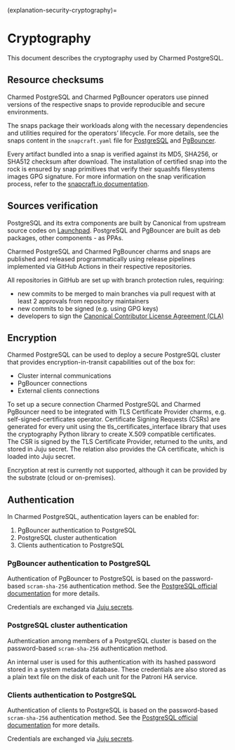 (explanation-security-cryptography)=

# Cryptography

This document describes the cryptography used by Charmed PostgreSQL.

## Resource checksums

Charmed PostgreSQL and Charmed PgBouncer operators use pinned versions of the respective snaps to provide reproducible and secure environments.

The snaps package their workloads along with the necessary dependencies and utilities required for the operators’ lifecycle. For more details, see the snaps content in the `snapcraft.yaml` file for [PostgreSQL](https://github.com/canonical/charmed-postgresql-snap/blob/14/edge/snap/snapcraft.yaml) and [PgBouncer](https://github.com/canonical/charmed-pgbouncer-snap/blob/1/edge/snap/snapcraft.yaml).

Every artifact bundled into a snap is verified against its MD5, SHA256, or SHA512 checksum after download. The installation of certified snap into the rock is ensured by snap primitives that verify their squashfs filesystems images GPG signature. For more information on the snap verification process, refer to the [snapcraft.io documentation](https://snapcraft.io/docs/assertions).

## Sources verification

PostgreSQL and its extra components are built by Canonical from upstream source codes on [Launchpad](https://launchpad.net/ubuntu/+source/postgresql-common). PostgreSQL and PgBouncer are built as deb packages, other components - as PPAs.

Charmed PostgreSQL and Charmed PgBouncer charms and snaps are published and released programmatically using release pipelines implemented via GitHub Actions in their respective repositories.

All repositories in GitHub are set up with branch protection rules, requiring:

* new commits to be merged to main branches via pull request with at least 2 approvals from repository maintainers
* new commits to be signed (e.g. using GPG keys)
* developers to sign the [Canonical Contributor License Agreement (CLA)](https://ubuntu.com/legal/contributors)

## Encryption

Charmed PostgreSQL can be used to deploy a secure PostgreSQL cluster that provides encryption-in-transit capabilities out of the box for:

* Cluster internal communications
* PgBouncer connections
* External clients connections

To set up a secure connection Charmed PostgreSQL and Charmed PgBouncer need to be integrated with TLS Certificate Provider charms, e.g. self-signed-certificates operator. Certificate Signing Requests (CSRs) are generated for every unit using the tls_certificates_interface library that uses the cryptography Python library to create X.509 compatible certificates. The CSR is signed by the TLS Certificate Provider, returned to the units, and stored in Juju secret. The relation also provides the CA certificate, which is loaded into Juju secret.

Encryption at rest is currently not supported, although it can be provided by the substrate (cloud or on-premises).

## Authentication

In Charmed PostgreSQL, authentication layers can be enabled for:

1. PgBouncer authentication to PostgreSQL
2. PostgreSQL cluster authentication
3. Clients authentication to PostgreSQL

### PgBouncer authentication to PostgreSQL

Authentication of PgBouncer to PostgreSQL is based on the password-based `scram-sha-256` authentication method. See the [PostgreSQL official documentation](https://www.postgresql.org/docs/14/auth-password.html) for more details.

Credentials are exchanged via [Juju secrets](https://canonical-juju.readthedocs-hosted.com/en/latest/user/howto/manage-secrets/).

### PostgreSQL cluster authentication

Authentication among members of a PostgreSQL cluster is based on the password-based `scram-sha-256` authentication method.

An internal user is used for this authentication with its hashed password stored in a system metadata database. These credentials are also stored as a plain text file on the disk of each unit for the Patroni HA service.

### Clients authentication to PostgreSQL

Authentication of clients to PostgreSQL is based on the password-based `scram-sha-256` authentication method. See the [PostgreSQL official documentation](https://www.postgresql.org/docs/14/auth-password.html) for more details.

Credentials are exchanged via [Juju secrets](https://canonical-juju.readthedocs-hosted.com/en/latest/user/howto/manage-secrets/).

